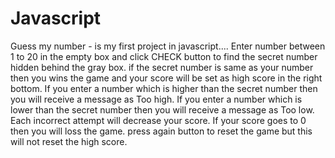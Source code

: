 # Javascript

Guess my number - is my first project in javascript....
Enter number between 1 to 20 in the empty box and click CHECK button to find the secret number hidden behind the gray box. 
if the secret number is same as your number then you wins the game and your score will be set as high score in the right bottom.
If you enter a number which is higher than the secret number then you will receive a message as Too high.
If you enter a number which is lower than the secret number then you will receive a message as Too low.
Each incorrect attempt will decrease your score. If your score goes to 0 then you will loss the game.
press again button to reset the game but this will not reset the high score.


